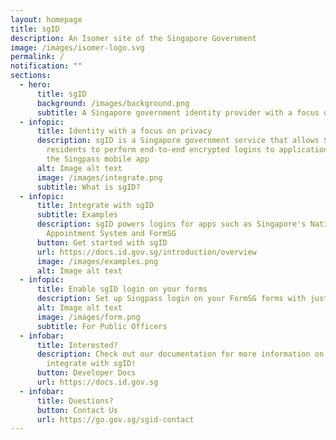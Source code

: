 ```yaml
---
layout: homepage
title: sgID
description: An Isomer site of the Singapore Government
image: /images/isomer-logo.svg
permalink: /
notification: ""
sections:
  - hero:
      title: sgID
      background: /images/background.png
      subtitle: A Singapore government identity provider with a focus on citizen privacy
  - infopic:
      title: Identity with a focus on privacy
      description: sgID is a Singapore government service that allows Singapore
        residents to perform end-to-end encrypted logins to applications with
        the Singpass mobile app
      alt: Image alt text
      image: /images/integrate.png
      subtitle: What is sgID?
  - infopic:
      title: Integrate with sgID
      subtitle: Examples
      description: sgID powers logins for apps such as Singapore's National Health
        Appointment System and FormSG
      button: Get started with sgID
      url: https://docs.id.gov.sg/introduction/overview
      image: /images/examples.png
      alt: Image alt text
  - infopic:
      title: Enable sgID login on your forms
      description: Set up Singpass login on your FormSG forms with just one click
      alt: Image alt text
      image: /images/form.png
      subtitle: For Public Officers
  - infobar:
      title: Interested?
      description: Check out our documentation for more information on how to
        integrate with sgID!
      button: Developer Docs
      url: https://docs.id.gov.sg
  - infobar:
      title: Questions?
      button: Contact Us
      url: https://go.gov.sg/sgid-contact
---
```

